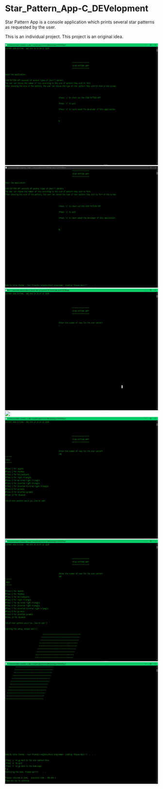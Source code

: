 # Star_Pattern_App-C_DEVelopment

Star Pattern App is a console application which prints several star patterns as requested by the user.

This is an individual project. This project is an original idea.

<img src="Images/1.JPG" Height=400>

<img src="Images/2.JPG" Height=400>

<img src="Images/3.JPG" Height=400>

<img src="Images/4.JPG" Height=400>

<img src="Images/5.JPG" Height=400>

<img src="Images/6.JPG" Height=400>

<img src="Images/7.JPG" Height=400>
